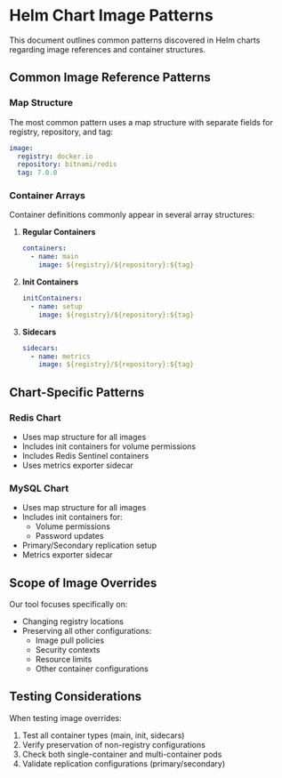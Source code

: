 # Helm Chart Image Patterns

This document outlines common patterns discovered in Helm charts regarding image references and container structures.

## Common Image Reference Patterns

### Map Structure
The most common pattern uses a map structure with separate fields for registry, repository, and tag:
```yaml
image:
  registry: docker.io
  repository: bitnami/redis
  tag: 7.0.0
```

### Container Arrays
Container definitions commonly appear in several array structures:

1. **Regular Containers**
   ```yaml
   containers:
     - name: main
       image: ${registry}/${repository}:${tag}
   ```

2. **Init Containers**
   ```yaml
   initContainers:
     - name: setup
       image: ${registry}/${repository}:${tag}
   ```

3. **Sidecars**
   ```yaml
   sidecars:
     - name: metrics
       image: ${registry}/${repository}:${tag}
   ```

## Chart-Specific Patterns

### Redis Chart
- Uses map structure for all images
- Includes init containers for volume permissions
- Includes Redis Sentinel containers
- Uses metrics exporter sidecar

### MySQL Chart
- Uses map structure for all images
- Includes init containers for:
  - Volume permissions
  - Password updates
- Primary/Secondary replication setup
- Metrics exporter sidecar

## Scope of Image Overrides

Our tool focuses specifically on:
- Changing registry locations
- Preserving all other configurations:
  - Image pull policies
  - Security contexts
  - Resource limits
  - Other container configurations

## Testing Considerations

When testing image overrides:
1. Test all container types (main, init, sidecars)
2. Verify preservation of non-registry configurations
3. Check both single-container and multi-container pods
4. Validate replication configurations (primary/secondary) 